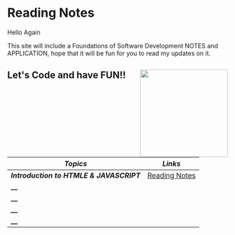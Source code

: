 # Reading Notes

Hello Again

This site will include a Foundations of Software Development NOTES and APPLICATION, hope that it will be fun for you to read my updates on it. 

## Let's Code and have FUN!!   <img align="right" width="200" height="200" src="https://jorginazario.github.io/letscode/img/webdevelopment.png">


**_Topics_** | **_Links_**
------------ | -------------
**_Introduction to HTMLE & JAVASCRIPT_** | [Reading Notes](https://emanalazzam.github.io/code-201-reading-notes/IntroToHTML&JAVASCRIPT)
**__**| []()
**__** | []()
**__**| []()
**__**| []()
